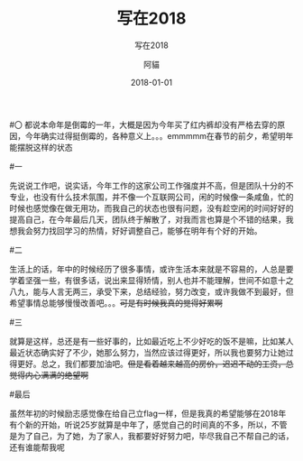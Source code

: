 ﻿---
layout:     post
title:      写在2018
subtitle:   写在2018
date:       2018-01-01
author:     阿貓
header-img: img/post-bg-desk.jpg
catalog:    true
tags:
    - 其他
---
#〇都说本命年是倒霉的一年，大概是因为今年买了红内裤却没有严格去穿的原因，今年确实过得挺倒霉的，各种意义上。。。emmmmm在春节的前夕，希望明年能摆脱这样的状态
#一
先说说工作吧，说实话，今年工作的这家公司工作强度并不高，但是团队十分的不专业，也没有什么技术氛围，并不像一个互联网公司，闲的时候像一条咸鱼，忙的时候也感觉像在做无用功，而我自己的状态也很有问题，没有趁空闲的时间好好的提高自己，在今年最后几天，团队终于解散了，对我而言也算是个不错的结果，我想我会努力找回学习的热情，好好调整自己，能够在明年有个好的开始。
#二
生活上的话，年中的时候经历了很多事情，或许生活本来就是不容易的，人总是要学着坚强一些，有很多话，说出来显得矫情，别人也并不能理解，世间不如意十之八九，能与人言无两三，承受下来，总结经验，努力改变，或许我做不到最好，但希望事情总能够慢慢改善吧。。。~~可是有时候我真的觉得好累啊~~
#三
就算是这样，总还是有一些好事的，比如最近吃上不少好吃的饭不是嘛，比如某人最近状态确实好了不少，她那么努力，当然应该过得更好，所以我也要努力让她过得更好。总之，我们都要加油吧。~~但是看着越来越高的房价，迟迟不动的工资，总觉得内心满满的绝望啊~~
#最后
虽然年初的时候励志感觉像在给自己立flag一样，但是我真的希望能够在2018年有个新的开始，听说25岁就算是中年了，感觉自己的时间真的不多，所以，不管是为了自己，为了她，为了家人，我都要好好努力吧，毕尽我自己不帮自己的话，还有谁能帮我呢